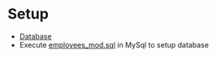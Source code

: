 # Setup
* [Database](employees_mod_db.pdf)
* Execute [employees_mod.sql](employees_mod.sql) in MySql to setup database
